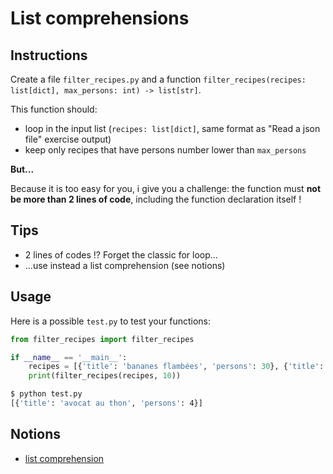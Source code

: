 # List comprehensions

## Instructions

Create a file `filter_recipes.py` and a function `filter_recipes(recipes: list[dict], max_persons: int) -> list[str]`.

This function should:

* loop in the input list (`recipes: list[dict]`, same format as "Read a json file" exercise output)
* keep only recipes that have persons number lower than `max_persons`

**But...**

Because it is too easy for you, i give you a challenge: the function must **not be more than 2 lines of code**, including the function declaration itself !

## Tips

* 2 lines of codes !? Forget the classic for loop...
* ...use instead a list comprehension (see notions)


## Usage

Here is a possible `test.py` to test your functions:

```python
from filter_recipes import filter_recipes

if __name__ == '__main__':
    recipes = [{'title': 'bananes flambées', 'persons': 30}, {'title': 'avocat au thon', 'persons': 4}]
    print(filter_recipes(recipes, 10))
```

```bash
$ python test.py
[{'title': 'avocat au thon', 'persons': 4}]
```


## Notions

* [list comprehension](https://www.w3schools.com/python/python_lists_comprehension.asp)
